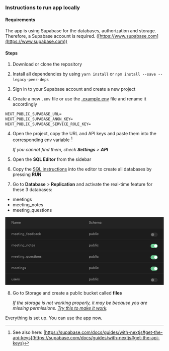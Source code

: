 ### Instructions to run app locally

#### Requirements

The app is using Supabase for the databases, authorization and storage. Therefore, a Supabase account is required. ([https://www.supabase.com](https://www.supabase.com))

#### Steps

1. Download or clone the repository

2. Install all dependencies by using `yarn install`
   or `npm install --save --legacy-peer-deps`

3. Sign in to your Supabase account and create a new project

4. Create a new `.env` file or use the [.example.env](../../.env.example) file and rename it accordingly

```
NEXT_PUBLIC_SUPABASE_URL=
NEXT_PUBLIC_SUPABASE_ANON_KEY=
NEXT_PUBLIC_SUPABASE_SERVICE_ROLE_KEY=
```

4. Open the project, copy the URL and API keys and paste them into the corresponding env variable [^1]

   _If you cannot find them, check **Settings** > **API**_

5. Open the **SQL Editor** from the sidebar

6. Copy the [SQL instructions](./tableSetup.sql) into the editor to create all databases by pressing **RUN**

7. Go to **Database** > **Replication** and activate the real-time feature for these 3 databases:

- meetings
- meeting_notes
- meeting_questions

![Supabase Replication](../../public/readme/SupabaseReplication.png)

8. Go to Storage and create a public bucket called **files**

   _If the storage is not working properly, it may be because you are missing permissions. [Try this to make it work](https://github.com/supabase/supabase/discussions/2466#discussioncomment-1307035)._

Everything is set up. You can use the app now.

[^1]: See also here: [https://supabase.com/docs/guides/with-nextjs#get-the-api-keys](https://supabase.com/docs/guides/with-nextjs#get-the-api-keys)
